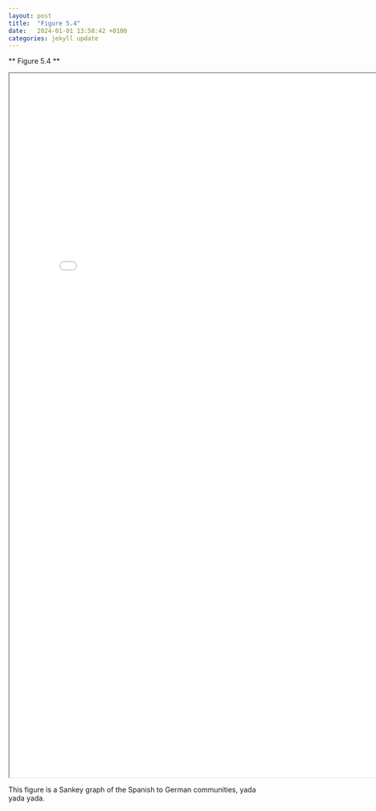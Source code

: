 ```yaml
---
layout: post
title:  "Figure 5.4"
date:   2024-01-01 13:58:42 +0100
categories: jekyll update
---
```


** Figure 5.4 **

<iframe src="/assets/Thesis/Es_De_minsize25.html" width="800" height="1400"></iframe>

This figure is a Sankey graph of the Spanish to German communities, yada yada yada.

